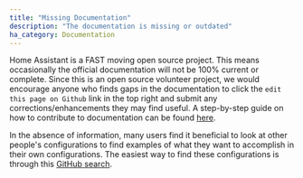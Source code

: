 ```yaml
---
title: "Missing Documentation"
description: "The documentation is missing or outdated"
ha_category: Documentation
---
```


Home Assistant is a FAST moving open source project. This means occasionally the official documentation will not be 100% current or complete. Since this is an open source volunteer project, we would encourage anyone who finds gaps in the documentation to click the `edit this page on Github` link in the top right and submit any corrections/enhancements they may find useful. A step-by-step guide on how to contribute to documentation can be found [here](https://community.home-assistant.io/t/editing-the-documentation-and-creating-a-pull-request-on-github/9573).

In the absence of information, many users find it beneficial to look at other people's configurations to find examples of what they want to accomplish in their own configurations. The easiest way to find these configurations is through this [GitHub search](https://github.com/search?q=topic%3Ahome-assistant-config&type=Repositories).
